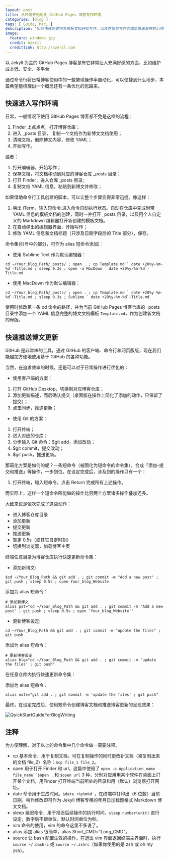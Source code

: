 ```yaml
---
layout: post
title: 从终端开始优化 GitHub Pages 博客写作环境
categories: [blog ]
tags: [ Guide, Mac, ]
description: "如何快速创建博客模板文档开始写作，以及在博客写作完成后快速发布的心得"
image:
  feature: windows.jpg
  credit: Azeril
  creditlink: http://azeril.com
---
```



以 Jekyll 为主的 GitHub Pages 博客是有它非常让人充满好感的方面，比如维护成本低、安全、多平台

通过命令行将日常博客使用中的一些繁琐操作半自动化，可以便捷到什么地步，本篇希望能梳理出一个概念还有一条优化的思路来。

## 快速进入写作环境


日常，一般情况下使用 GitHub Pages 博客都不免是这样的流程：

1. Finder 上点点点，打开博客仓库；
2. 进入 _posts 目录， 复制一个文档作为新博文文档使用；
3. 清理文档，删除博文内容，修改 YAML；
4. 开始写作。


或者：

1. 打开编辑器，开始写作；
2. 保存文档，将文档移动到对应的博客仓库 _posts 目录；
3. 打开 Finder，进入仓库 _posts 目录;
4. 复制文档 YAML 信息，粘贴到新博文并修改；

如果借助命令行工具创建的脚本，可以让整个步骤变得非常迅捷。像这样：

1. 唤出 iTerm，输入短命令.进入命令自动执行状态。自动在仓库中完成附带 YAML 信息的模板文档的创建，同时一并打开 _posts 目录，以及用个人自定义的 Markdown 编辑器打开新创建的模板文档。
2. 在自动弹出的编辑器界面，开始写作；
3. 修改 YAML 信息和文档标题（只涉及日期字段后的 Title 部分），保存。

命令集(引号中的部分，可作为 alias 短命令添加)：

- 使用 Sublime Text 作为默认编辑器：

```
cd ~/Your_blog_Path/_posts/ ; open . ; cp Template.md ` date +20%y-%m-%d`-Title.md ; sleep 0.3s ; open -a MacDown ` date +20%y-%m-%d`-Title.md
```

- 使用 MacDown 作为默认编辑器：

```
cd ~/Your_blog_Path/_posts/ ; open . ; cp Template.md ` date +20%y-%m-%d`-Title.md ; sleep 0.3s ; Sublime ` date +20%y-%m-%d`-Title.md
```

使用时修改第一条 cd 命令的路径，并为当前 GitHub Pages 博客仓库的 _posts 目录中添加一个 YAML 信息完整的博文文档模板 `Template.md`，作为创建新文档的母版。

## 快速推送博文更新

GitHub 是非常棒的工具，通过 GitHub 的客户端、命令行和网页版版，现在我们能越加方便地使用基于 GitHub 的各种功能。

当然，在追求效率的时候，还是可以对于日常操作进行优化的：

- 使用客户端的方案：

1. 打开 GitHub Desktop，切换到对应博客仓库；
2. 添加更新描述，而后确认提交（桌面版在操作上简化了添加的动作，只保留了提交）；
3. 点击同步，推送更新；


- 使用 Git 的方案：

1. 打开终端；
2. 进入对应的仓库；
3. 分步输入 Git 命令：$git add，添加改动；
4. $git commit，提交改动；
5. $git push，推送更新。

那简化方案是如何的呢？一条短命令（被固化为短命令的命令集），合成「添加-提交和推送」等操作，一步到位。在设定完成后，涉及到的操作只有一个：

1. 打开终端，输入短命令，点击 Return 完成所有上述操作。

而实际上，这样一个短命令所能做的操作比另两个方案诸多操作叠加还多。

大致来说是依次完成了这些动作：

- 进入博客仓库目录
- 添加更新
- 提交更新
- 推送更新
- 暂定 0.5s（或其它自定时刻）
- 切换到浏览器，加载博客主页

终端任意目录为博客仓库执行快速更新命令集：

- 添加新博文:

```
$cd ~/Your_Blog_Path && git add . ; git commit -m "Add a new post" ; git push ; sleep 0.5s ; open Your_blog_Website 
```

添加为 alias 短命令：

```
# 添加新博文
alias pst="cd ~/Your_Blog_Path && git add . ; git commit -m 'Add a new post' ; git push ; sleep 0.5s ; open 'Your_blog_Website'" 
```

- 更新博客设定:

```
cd ~/Your_Blog_Path && git add . ; git commit -m "update the files" ; git push
```

添加为 alias 短命令：

```
# 更新博客设定
alias blg="cd ~/Your_Blog_Path && git add . ; git commit -m 'update the files' ; git push" 
```

在任意仓库内执行快速更新命令集：

添加为 alias 短命令：

```
alias nuts="git add . ; git commit -m 'update the files' ; git push"
```


最终，在设定完成后，使用短命令创建博客文档和推送博客更新的呈现效果：


![QuickStartGuideForBlogWriting](http://dreamofbook.qiniudn.com/VideoQuickStartGuideForBlogWriting.gif)

## 注释

为方便理解，对于以上的命令集中几个命令做一简要注释。

- cp 基本命令，用于复制文档，可在复制操作的同时更改新文档（被复制出来的文档 file_2）名称：`$cp file_1 file_2`。
- open 用于打开 Finder 和 url。这篇中使用了 `open -a Application_name file_name``$open .` 和 `$open url` 3 种，分别对应用用某个软件在桌面上打开某个文档，用Finder 打开终端当前所处的目录和用（默认）浏览器打开网址。 
- date 命令用于生成时间。`$date +%y%m%d `，在终端中打印出（6 位数）当前日期。稍作修改即可作为 Jekyll 博客专用的年月日加标题格式 Markdown 博文文档。
- sleep 延迟命令，用于推迟后续操作的执行时间。`sleep number(unit)` 进行设定，数字后不跟单位，默认时间单位为秒。
- vim 命令的使用，vim 的命令这里不多说了。
- alias 添加 alias 很简单，alias Short_CMD="Long_CMD"。  
- source 让 bash 配置生效的操作。在退出 vim 界面返回终端主界面时，执行 `source ~/.bashrc` 或 `source ~/.zshrc`（如果你使用的是 zsh 或 oh my zsh）。


